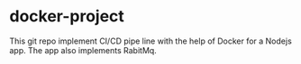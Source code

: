 # docker-project
This git repo implement CI/CD pipe line with the help of Docker for a Nodejs app. The app also implements RabitMq.
